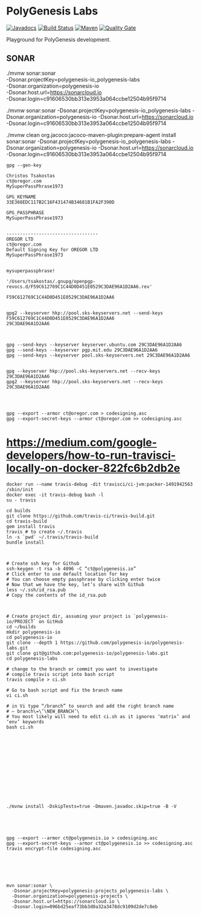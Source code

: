 # PolyGenesis Labs

[![Javadocs](http://javadoc.io/badge/io.polygenesis/polygenesis-labs.svg?color=brightgreen)](http://javadoc.io/doc/io.polygenesis/polygenesis-labs)
[![Build Status](https://travis-ci.com/polygenesis-io/polygenesis-labs.svg?branch=master)](https://travis-ci.org/polygenesis-io/polygenesis-labs)
[![Maven](https://img.shields.io/maven-central/v/io.polygenesis/polygenesis-labs.svg?label=Maven)](https://search.maven.org/search?q=g:%22io.polygenesis%22%20AND%20a:%22polygenesis-labs%22)
[![Quality Gate](https://sonarcloud.io/api/project_badges/measure?project=polygenesis-io_polygenesis-labs&metric=alert_status)](https://sonarcloud.io/dashboard?id=polygenesis-io_polygenesis-labs)

Playground for PolyGenesis development.


## SONAR
./mvnw sonar:sonar \
  -Dsonar.projectKey=polygenesis-io_polygenesis-labs \
  -Dsonar.organization=polygenesis-io \
  -Dsonar.host.url=https://sonarcloud.io \
  -Dsonar.login=c91606530bb313e3953a064ccbe12504b95f9714


./mvnw sonar:sonar -Dsonar.projectKey=polygenesis-io_polygenesis-labs -Dsonar.organization=polygenesis-io -Dsonar.host.url=https://sonarcloud.io -Dsonar.login=c91606530bb313e3953a064ccbe12504b95f9714

./mvnw clean org.jacoco:jacoco-maven-plugin:prepare-agent install sonar:sonar -Dsonar.projectKey=polygenesis-io_polygenesis-labs -Dsonar.organization=polygenesis-io -Dsonar.host.url=https://sonarcloud.io -Dsonar.login=c91606530bb313e3953a064ccbe12504b95f9714


    gpg --gen-key
    
    Christos Tsakostas
    ct@oregor.com
    MySuperPassPhrase1973
    
    GPG_KEYNAME
    33E368EDC117B2C16F431474B34681B1FA2F390D
    
    GPG_PASSPHRASE
    MySuperPassPhrase1973
    
    
    ----------------------------------
    OREGOR LTD
    ct@oregor.com
    Default Signing Key for OREGOR LTD
    MySuperPassPhrase1973
    
    
    mysuperpassphrase!
    
    '/Users/tsakostas/.gnupg/openpgp-revocs.d/F59C612769C1C44D0D451E0529C3DAE96A1D2AA6.rev'
    
    F59C612769C1C44D0D451E0529C3DAE96A1D2AA6
    
    
    gpg2 --keyserver hkp://pool.sks-keyservers.net --send-keys F59C612769C1C44D0D451E0529C3DAE96A1D2AA6
    29C3DAE96A1D2AA6
    
    
    
    gpg --send-keys --keyserver keyserver.ubuntu.com 29C3DAE96A1D2AA6
    gpg --send-keys --keyserver pgp.mit.edu 29C3DAE96A1D2AA6
    gpg --send-keys --keyserver pool.sks-keyservers.net 29C3DAE96A1D2AA6
    
    
    gpg --keyserver hkp://pool.sks-keyservers.net --recv-keys 29C3DAE96A1D2AA6
    gpg2 --keyserver hkp://pool.sks-keyservers.net --recv-keys 29C3DAE96A1D2AA6

    
    
    
    gpg --export --armor ct@oregor.com > codesigning.asc
    gpg --export-secret-keys --armor ct@oregor.com >> codesigning.asc
    
    
    
    
    
# https://medium.com/google-developers/how-to-run-travisci-locally-on-docker-822fc6b2db2e
    
    
    
    
    docker run --name travis-debug -dit travisci/ci-jvm:packer-1491942563 /sbin/init
    docker exec -it travis-debug bash -l
    su - travis
    
    cd builds
    git clone https://github.com/travis-ci/travis-build.git
    cd travis-build
    gem install travis
    travis # to create ~/.travis
    ln -s `pwd` ~/.travis/travis-build
    bundle install
    
    

    # Create ssh key for Github
    ssh-keygen -t rsa -b 4096 -C “ct@polygenesis.io”
    # Click enter to use default location for key
    # You can choose empty passphrase by clicking enter twice
    # Now that we have the key, let’s share with Github
    less ~/.ssh/id_rsa.pub
    # Copy the contents of the id_rsa.pub


    
    # Create project dir, assuming your project is `polygenesis-io/PROJECT` on GitHub
    cd ~/builds
    mkdir polygenesis-io
    cd polygenesis-io
    git clone --depth 1 https://github.com/polygenesis-io/polygenesis-labs.git
    git clone git@github.com:polygenesis-io/polygenesis-labs.git
    cd polygenesis-labs

    # change to the branch or commit you want to investigate
    # compile travis script into bash script
    travis compile > ci.sh
    
    # Go to bash script and fix the branch name
    vi ci.sh
    
    # in Vi type “/branch” to search and add the right branch name
    # — branch\=\’\NEW_BRANCH’\
    # You most likely will need to edit ci.sh as it ignores ‘matrix’ and ‘env’ keywords
    bash ci.sh


    
    
    
    
    
    
    
    
    
    
    
    
    ./mvnw install -DskipTests=true -Dmaven.javadoc.skip=true -B -V
    
    
    
    
    
    gpg --export --armor ct@polygenesis.io > codesigning.asc
    gpg --export-secret-keys --armor ct@polygenesis.io >> codesigning.asc
    travis encrypt-file codesigning.asc
    
    
    
    
    
    
    mvn sonar:sonar \
      -Dsonar.projectKey=polygenesis-projects_polygenesis-labs \
      -Dsonar.organization=polygenesis-projects \
      -Dsonar.host.url=https://sonarcloud.io \
      -Dsonar.login=096bd25eaf73bb3d0a32a3478dc9109d2de7c8eb
      
      
      
      